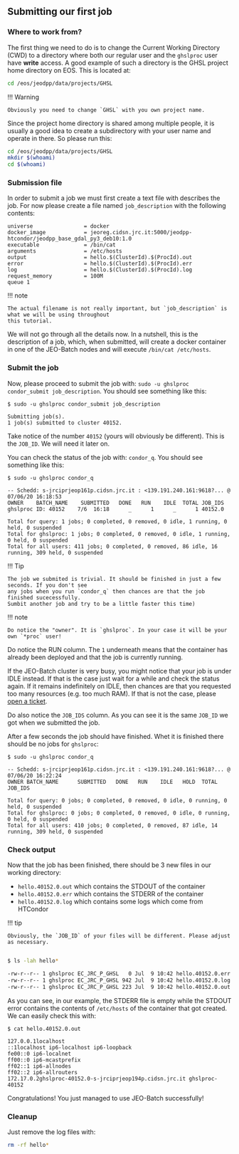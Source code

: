 ## Submitting our first job

### Where to work from?

The first thing we need to do is to change the Current Working Directory (CWD) to a directory where
both our regular user and the `ghslproc` user have **write** access. A good example of such
a directory is the GHSL project home directory on EOS. This is located at:

``` bash
cd /eos/jeodpp/data/projects/GHSL
```

!!! Warning

    Obviously you need to change `GHSL` with you own project name.

Since the project home directory is shared among multiple people, it is usually a good idea to
create a subdirectory with your user name and operate in there. So please run this:

``` bash
cd /eos/jeodpp/data/projects/GHSL
mkdir $(whoami)
cd $(whoami)
```

### Submission file

In order to submit a job we must first create a text file with describes the job.
For now please create a file named `job_description` with the following contents:

```
universe                = docker
docker_image            = jeoreg.cidsn.jrc.it:5000/jeodpp-htcondor/jeodpp_base_gdal_py3_deb10:1.0
executable              = /bin/cat
arguments               = /etc/hosts
output                  = hello.$(ClusterId).$(ProcId).out
error                   = hello.$(ClusterId).$(ProcId).err
log                     = hello.$(ClusterId).$(ProcId).log
request_memory          = 100M
queue 1
```

!!! note

    The actual filename is not really important, but `job_description` is what we will be using throughout
    this tutorial.

We will not go through all the details now.  In a nutshell, this is the description of a job, which,
when submitted, will create a docker container in one of the JEO-Batch nodes and will execute
`/bin/cat /etc/hosts`.

### Submit the job

Now, please proceed to submit the job with: `sudo -u ghslproc condor_submit job_description`. You
should see something like this:

```
$ sudo -u ghslproc condor_submit job_description

Submitting job(s).
1 job(s) submitted to cluster 40152.
```

Take notice of the number `40152` (yours will obviously be different). This is the `JOB_ID`. We will
need it later on.

You can check the status of the job with: `condor_q`. You should see something like this:

```
$ sudo -u ghslproc condor_q

-- Schedd: s-jrciprjeop161p.cidsn.jrc.it : <139.191.240.161:9618?... @ 07/06/20 16:18:53
OWNER    BATCH_NAME    SUBMITTED   DONE   RUN    IDLE  TOTAL JOB_IDS
ghslproc ID: 40152    7/6  16:18      _      1      _      1 40152.0

Total for query: 1 jobs; 0 completed, 0 removed, 0 idle, 1 running, 0 held, 0 suspended
Total for ghslproc: 1 jobs; 0 completed, 0 removed, 0 idle, 1 running, 0 held, 0 suspended
Total for all users: 411 jobs; 0 completed, 0 removed, 86 idle, 16 running, 309 held, 0 suspended
```

!!! Tip

    The job we submited is trivial. It should be finished in just a few seconds. If you don't see
    any jobs when you run `condor_q` then chances are that the job finished sucecessfully.
    Sumbit another job and try to be a little faster this time)

!!! note

    Do notice the "owner". It is `ghslproc`. In your case it will be your own `*proc` user!

Do notice the RUN column. The `1` underneath means that the container has already been deployed and
that the job is currently running.

If the JEO-Batch cluster is very busy, you might notice that your job is under IDLE instead.  If
that is the case just wait for a while and check the status again.  If it remains indefinitely on
IDLE, then chances are that you requested too many resources (e.g. too much RAM). If that is not the
case, please [open
a ticket](https://cidportal.jrc.ec.europa.eu/apps/gitlab/for-everyone/support/issues/new).

Do also notice the `JOB_IDS` column. As you can see it is the same `JOB_ID` we got when we submitted
the job.

After a few seconds the job should have finished. Whet it is finished there should be no jobs for
`ghslproc`:

```
$ sudo -u ghslproc condor_q

-- Schedd: s-jrciprjeop161p.cidsn.jrc.it : <139.191.240.161:9618?... @ 07/06/20 16:22:24
OWNER BATCH_NAME      SUBMITTED   DONE   RUN    IDLE   HOLD  TOTAL JOB_IDS

Total for query: 0 jobs; 0 completed, 0 removed, 0 idle, 0 running, 0 held, 0 suspended
Total for ghslproc: 0 jobs; 0 completed, 0 removed, 0 idle, 0 running, 0 held, 0 suspended
Total for all users: 410 jobs; 0 completed, 0 removed, 87 idle, 14 running, 309 held, 0 suspended
```

### Check output

Now that the job has been finished, there should be 3 new files in our working directory:

- `hello.40152.0.out` which contains the STDOUT of the container
- `hello.40152.0.err` which contains the STDERR of the container
- `hello.40152.0.log` which contains some logs which come from HTCondor

!!! tip

    Obviously, the `JOB_ID` of your files will be different. Please adjust as necessary.

``` bash

$ ls -lah hello*

-rw-r--r-- 1 ghslproc EC_JRC_P_GHSL   0 Jul  9 10:42 hello.40152.0.err
-rw-r--r-- 1 ghslproc EC_JRC_P_GHSL 942 Jul  9 10:42 hello.40152.0.log
-rw-r--r-- 1 ghslproc EC_JRC_P_GHSL 223 Jul  9 10:42 hello.40152.0.out
```

As you can see, in our example, the STDERR file is empty while the STDOUT error contains the
contents of `/etc/hosts` of the container that got created. We can easily check this with:

```
$ cat hello.40152.0.out

127.0.0.1localhost
::1localhost ip6-localhost ip6-loopback
fe00::0 ip6-localnet
ff00::0 ip6-mcastprefix
ff02::1 ip6-allnodes
ff02::2 ip6-allrouters
172.17.0.2ghslproc-40152.0-s-jrciprjeop194p.cidsn.jrc.it ghslproc-40152
```

Congratulations! You just managed to use JEO-Batch successfully!


### Cleanup

Just remove the log files with:

``` bash
rm -rf hello*
```
